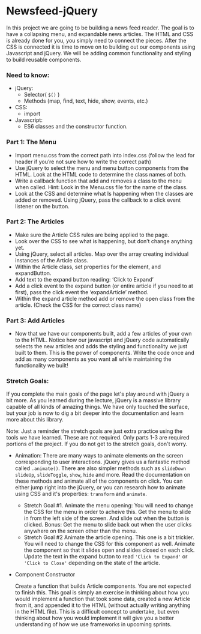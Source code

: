 # Newsfeed-jQuery

In this project we are going to be building a news feed reader. The goal is to have a collapsing menu, and expandable news articles. The HTML and CSS is already done for you, you simply need to connect the pieces. After the CSS is connected it is time to move on to building out our components using Javascript and jQuery. We will be adding common functionality and styling to build reusable components.

### Need to know:
* jQuery:
  * Selector( `$()` )
  * Methods (map, find, text, hide, show, events, etc.)
* CSS:
  * import
* Javascript:
  * ES6 classes and the constructor function.
		

### Part 1: The Menu

* Import menu.css from the correct path into index.css (follow the lead for header if you’re not sure how to write the correct path)
* Use jQuery to select the menu and menu button components from the HTML. Look at the HTML code to determine the class names of both.
* Write a callback function that add and removes a class to the menu when called. Hint: Look in the Menu.css file for the name of the class. 
* Look at the CSS and determine what Is happening when the classes are added or removed. 
Using jQuery, pass the callback to a click event listener on the button.


### Part 2: The Articles

* Make sure the Article CSS rules are being applied to the page.
* Look over the CSS to see what is happening, but don’t change anything yet.
* Using jQuery, select all articles. Map over the array creating individual instances of the Article class.
* Within the Article class, set properties for the element, and expandButton.
* Add text to the expand button reading: ‘Click to Expand’
* Add a click event to the expand button (or entire article if you need to at first), pass the click event the ‘expandArticle’ method.
* Within the expand article method add or remove the open class from the article. (Check the CSS for the correct class name)

### Part 3: Add Articles

* Now that we have our components built, add a few articles of your own to the HTML. Notice how our javascript and jQuery code automatically selects the new articles and adds the styling and functionality we just built to them. This is the power of components. Write the code once and add as many components as you want all while maintaining the functionality we built!

### Stretch Goals:

If you complete the main goals of the page let's play around with jQuery a bit more. As you learned during the lecture, jQuery is a massive library capable of all kinds of amazing things. We have only touched the surface, but your job is now to dig a bit deeper into the documentation and learn more about this library. 

Note: Just a reminder the stretch goals are just extra practice using the tools we have learned. These are not required. Only parts 1-3 are required portions of the project. If you do not get to the stretch goals, don't worry.

* Animation: There are many ways to animate elements on the screen corresponding to user interactions. jQuery gives us a fantastic method called `.animate()`. There are also simpler methods such as `slideDown` `slideUp`, `slideToggle`, `show`, `hide` and more. Read the documentation on these methods and animate all of the components on click. You can either jump right into the jQuery, or you can research how to animate using CSS and it's properties: `transform` and `animate`. 
  * Stretch Goal #1. Animate the menu opening: You will need to change the CSS for the menu in order to acheive this. Get the menu to slide in from the left side of the screen. And slide out when the button is clicked. Bonus: Get the menu to slide back out when the user clicks anywhere on the screen other than the menu. 
  * Stretch Goal #2 Animate the article opening. This one is a bit trickier. You will need to change the CSS for this component as well. Animate the component so that it slides open and slides closed on each click. Update the text in the expand button to read `'Click to Expand'` or `'Click to Close'` depending on the state of the article. 

* Component Constructor
  
  Create a function that builds Article components. You are not expected to finish this. This goal is simply an exercise in thinking about how you would implement a function that took some data, created a new Article from it, and appended it to the HTML (without actually writing anything in the HTML file). This is a difficult concept to undertake, but even thinking about how you would implement it will give you a better understanding of how we use frameworks in upcoming sprints. 
